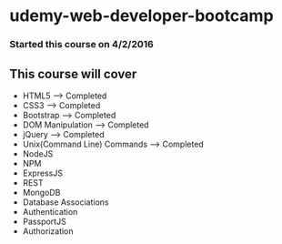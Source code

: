 # udemy-web-developer-bootcamp

### Started this course on 4/2/2016

## This course will cover 
* HTML5 --> Completed
* CSS3 --> Completed
* Bootstrap --> Completed
* DOM Manipulation --> Completed
* jQuery --> Completed
* Unix(Command Line) Commands --> Completed
* NodeJS
* NPM
* ExpressJS
* REST
* MongoDB
* Database Associations
* Authentication
* PassportJS
* Authorization
